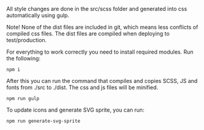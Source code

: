 All style changes are done in the src/scss folder and generated into css automatically using gulp.

Note!
None of the dist files are included in git, which means less conflicts of compiled css files.
The dist files are compiled when deploying to test/production.

For everything to work correctly you need to install required modules. Run the following:

    npm i

After this you can run the command that compiles and copies SCSS, JS and fonts from ./src to ./dist.
The css and js files will be minified.

    npm run gulp

To update icons and generate SVG sprite, you can run:

    npm run generate-svg-sprite


